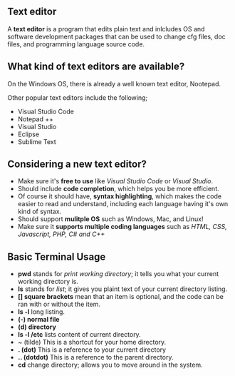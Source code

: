 ## Text editor

A **text editor** is a program that edits plain text and inlcludes OS and software development packages that can be used to change cfg files, doc files, and programming language source code.

## What kind of text editors are available?

On the Windows OS, there is already a well known text editor, Nootepad. 

Other popular text editors include the following;

* Visual Studio Code
* Notepad ++
* Visual Studio
* Eclipse
* Sublime Text

## Considering a new text editor?

* Make sure it's **free to use** like _Visual Studio Code_ or _Visual Studio_.
* Should include **code completion**, which helps you be more efficient.
* Of course it should have, **syntax highlighting**, which makes the code easier to read and understand, including each language having it's own kind of syntax. 
* Should support **mulitple OS** such as Windows, Mac, and Linux!
* Make sure it **supports multiple coding languages** such as _HTML, CSS, Javascript, PHP, C# and C++_

## Basic Terminal Usage

* **pwd** stands for _print working directory_; it tells you what your current working directory is.
* **ls** stands for _list_; it gives you plaint text of your current directory listing.
* **[] square brackets** mean that an item is optional, and the code can be ran with or without the item.
* **ls -l** long listing.
* **(-) normal file**
* **(d) directory**
* **ls -l /etc** lists content of current directory.
* ~ (tilde) This is a shortcut for your home directory.
* **. (dot)** This is a reference to your current directory
* **.. (dotdot)** This is a reference to the parent directory.
* **cd** change directory; allows you to move around in the system.
